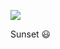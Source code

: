 <!-- published: 2019-02-22T13:00:00Z -->
<!-- slug: photos/14a6065c-7d76-4926-9bd4-5b9c509a33da/ -->

![](https://brntn-photos.s3-ap-southeast-2.amazonaws.com/uploaded/F54F676E-ACF8-4D4E-8854-E2E6293CCC90.jpeg)

Sunset 😃